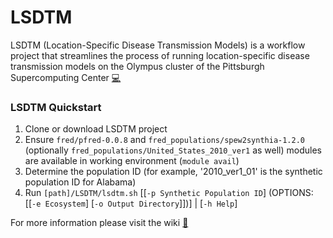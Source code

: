 # LSDTM #
LSDTM (Location-Specific Disease Transmission Models) is a workflow project that streamlines the process of running location-specific disease transmission models on the Olympus cluster of the Pittsburgh Supercomputing Center [:computer:](https://www.psc.edu/)

### LSDTM Quickstart ###
1. Clone or download LSDTM project
2. Ensure `fred/pfred-0.0.8` and `fred_populations/spew2synthia-1.2.0` (optionally `fred_populations/United_States_2010_ver1` as well) modules are available in working environment (`module avail`)
3. Determine the population ID (for example, '2010_ver1_01' is the synthetic population ID for Alabama)
4. Run `[path]/LSDTM/lsdtm.sh` [[`-p Synthetic Population ID`] (OPTIONS: [[`-e Ecosystem`] [`-o Output Directory`]])] | [`-h Help`]

For more information please visit the wiki [:book:](https://github.com/midas-isg/LSDTM/wiki)
